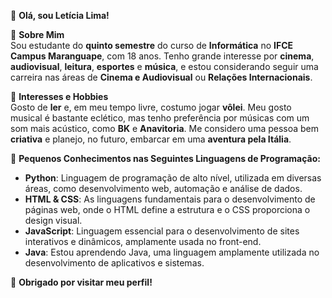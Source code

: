 
👋 **Olá, sou Letícia Lima!**

📌 **Sobre Mim**  
Sou estudante do **quinto semestre** do curso de **Informática** no **IFCE Campus Maranguape**, com 18 anos. Tenho grande interesse por **cinema**, **audiovisual**, **leitura**, **esportes** e **música**, e estou considerando seguir uma carreira nas áreas de **Cinema e Audiovisual** ou **Relações Internacionais**.

🚀 **Interesses e Hobbies**  
Gosto de **ler** e, em meu tempo livre, costumo jogar **vôlei**. Meu gosto musical é bastante eclético, mas tenho preferência por músicas com um som mais acústico, como **BK** e **Anavitoria**. Me considero uma pessoa bem **criativa** e planejo, no futuro, embarcar em uma **aventura pela Itália**.

🌟 **Pequenos Conhecimentos nas Seguintes Linguagens de Programação:**  

- **Python**: Linguagem de programação de alto nível, utilizada em diversas áreas, como desenvolvimento web, automação e análise de dados.  
- **HTML & CSS**: As linguagens fundamentais para o desenvolvimento de páginas web, onde o HTML define a estrutura e o CSS proporciona o design visual.  
- **JavaScript**: Linguagem essencial para o desenvolvimento de sites interativos e dinâmicos, amplamente usada no front-end.  
- **Java**: Estou aprendendo Java, uma linguagem amplamente utilizada no desenvolvimento de aplicativos e sistemas.

🎉 **Obrigado por visitar meu perfil!**
